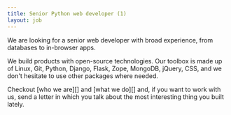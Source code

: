 ```yaml
---
title: Senior Python web developer (1)
layout: job
---
```


We are looking for a senior web developer with broad experience, from
databases to in-browser apps.

We build products with open-source technologies. Our toolbox is made up
of Linux, Git, Python, Django, Flask, Zope, MongoDB, jQuery, CSS,
and we don't hesitate to use other packages where needed.

Checkout [who we are][] and [what we do][] and, if you want to work with
us, send a letter in which you talk about the most interesting thing you
built lately.

[who_we_are]: http://www.eaudeweb.ro/#work-with-us
[what_we_do]: http://www.eaudeweb.ro/#we-work-for
